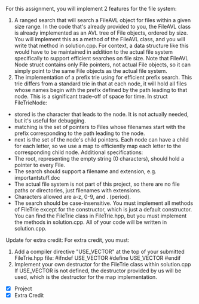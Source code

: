 For this assignment, you will implement 2 features for the file system:
1) A ranged search that will search a FileAVL object for files within a given size range. In the code that's already provided to you, the FileAVL class is already implemented as an AVL tree of File objects, ordered by size.
You will implement this as a method of the FileAVL class, and you will write that method in solution.cpp.
For context, a data structure like this would have to be maintained in addition to the actual file system specifically to support efficient searches on file size. Note that FileAVL Node struct contains only File pointers, not actual File objects, so it can simply point to the same File objects as the actual file system.
2) The implementation of a prefix trie using for efficient prefix search. This trie differs from a standard trie in that at each node, it will hold all files whose names begin with the prefix defined by the path leading to that node. This is a significant trade-off of space for time.
In struct FileTrieNode:
- stored is the character that leads to the node. It is not actually needed, but it's useful for debugging.
- matching is the set of pointers to Files whose filenames start with the prefix corresponding to the path leading to the node.
- next is the set of the node's child pointers. Each node can have a child for each letter, so we use a map to efficiently map each letter to the corresponding child node.
Additional specifications:
- The root, representing the empty string (0 characters), should hold a pointer to every File.
- The search should support a filename and extension, e.g. importantstuff.doc
- The actual file system is not part of this project, so there are no file paths or directories, just filenames with extensions.
- Characters allowed are a-z, 0-9, and . (period).
- The search should be case-insensitive.
You must implement all methods of FileTrie except for the constructor, which is just a default constructor. You can find the FileTrie class in FileTrie.hpp, but you must implement the methods in solution.cpp.
All of your code will be written in solution.cpp.

Update for extra credit:
For extra credit, you must:
1) Add a compiler directive "USE_VECTOR" at the top of your submitted FileTrie.hpp file:
#ifndef USE_VECTOR
#define USE_VECTOR
#endif
2) Implement your own destructor for the FileTrie class within solution.cpp
If USE_VECTOR is not defined, the destructor provided by us will be used, which is the destructor for the map implementation.

- [x] Project
- [x] Extra Credit 
